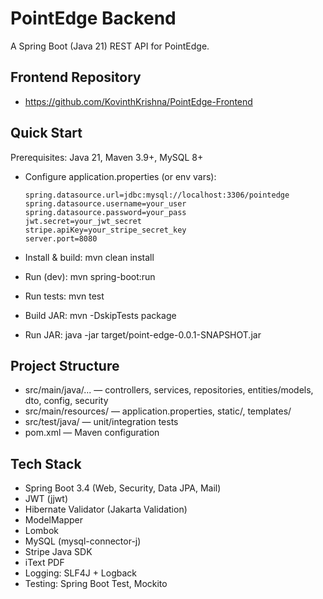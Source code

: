 # PointEdge Backend

A Spring Boot (Java 21) REST API for PointEdge.

## Frontend Repository
- https://github.com/KovinthKrishna/PointEdge-Frontend

## Quick Start

Prerequisites: Java 21, Maven 3.9+, MySQL 8+

- Configure application.properties (or env vars):
  ```
  spring.datasource.url=jdbc:mysql://localhost:3306/pointedge
  spring.datasource.username=your_user
  spring.datasource.password=your_pass
  jwt.secret=your_jwt_secret
  stripe.apiKey=your_stripe_secret_key
  server.port=8080
  ```

- Install & build:
  mvn clean install

- Run (dev):
  mvn spring-boot:run

- Run tests:
  mvn test

- Build JAR:
  mvn -DskipTests package

- Run JAR:
  java -jar target/point-edge-0.0.1-SNAPSHOT.jar

## Project Structure

- src/main/java/... — controllers, services, repositories, entities/models, dto, config, security
- src/main/resources/ — application.properties, static/, templates/
- src/test/java/ — unit/integration tests
- pom.xml — Maven configuration

## Tech Stack

- Spring Boot 3.4 (Web, Security, Data JPA, Mail)
- JWT (jjwt)
- Hibernate Validator (Jakarta Validation)
- ModelMapper
- Lombok
- MySQL (mysql-connector-j)
- Stripe Java SDK
- iText PDF
- Logging: SLF4J + Logback
- Testing: Spring Boot Test, Mockito
